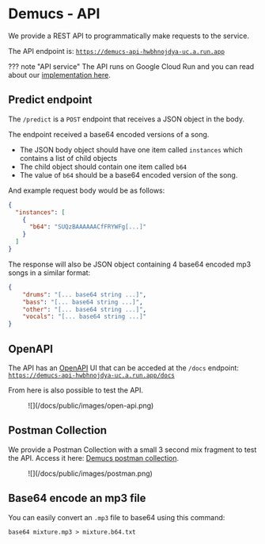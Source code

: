# Demucs - API

We provide a REST API to programmatically make requests to the service.

The API endpoint is: [`https://demucs-api-hwbhnojdya-uc.a.run.app`](https://demucs-api-hwbhnojdya-uc.a.run.app)

??? note "API service"
    The API runs on Google Cloud Run and you can read about our [implementation here](/docs/arch/cloud-run).

## Predict endpoint

The `/predict` is a `POST` endpoint that receives a JSON object in the body.

The endpoint received a base64 encoded versions of a song.

- The JSON body object should have one item called `instances` which contains a list of child objects
- The child object should contain one item called `b64`
- The value of `b64` should be a base64 encoded version of the song.

And example request body would be as follows:

```json
{
  "instances": [
    {
      "b64": "SUQzBAAAAAACfFRYWFg[...]"
    }
  ]
}

```

The response will also be JSON object containing 4 base64 encoded mp3 songs in a similar format:

```json
{
    "drums": "[... base64 string ...]",
    "bass": "[... base64 string ...]",
    "other": "[... base64 string ...]",
    "vocals": "[... base64 string ...]"
}
```

## OpenAPI

The API has an [OpenAPI](https://www.openapis.org/) UI that can be acceded at the `/docs` endpoint:
[`https://demucs-api-hwbhnojdya-uc.a.run.app/docs`](https://demucs-api-hwbhnojdya-uc.a.run.app/docs)

From here is also possible to test the API.

<figure markdown>
![](/docs/public/images/open-api.png)
</figure>


## Postman Collection

We provide a Postman Collection with a small 3 second mix fragment to test the API.
Access it here: [Demucs postman collection](https://www.postman.com/danielfrg/workspace/demucs-service/request/17206474-3bd1a96b-b99e-4612-a004-75304cd6f01f).

<figure markdown>
![](/docs/public/images/postman.png)
</figure>


## Base64 encode an mp3 file

You can easily convert an `.mp3` file to base64 using this command:

```shell
base64 mixture.mp3 > mixture.b64.txt
```
